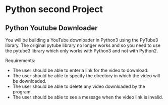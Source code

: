 # Python second Project

## Python Youtube Downloader

You will be building a YouTube downloader in Python3 using the PyTube3 library. The original pytube library no
longer works and so you need to use the pytube3 library which only works with Python3 and not with Python2.

Requirements:

* The user should be able to enter a link for the video to download.
* The user should be able to specify the directory in which the video will be downloaded.
* The user should be able to delete any video downloaded by the program.
* The user should be able to see a message when the video link is invalid.
